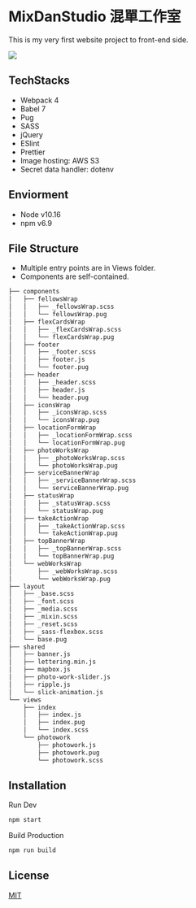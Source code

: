 # MixDanStudio 混單工作室

This is my very first website project to front-end side.

![](https://i.imgur.com/JKoH6tk.jpg)

## TechStacks

- Webpack 4
- Babel 7
- Pug
- SASS
- jQuery
- ESlint
- Prettier
- Image hosting: AWS S3
- Secret data handler: dotenv

## Enviorment

- Node v10.16
- npm v6.9

## File Structure

- Multiple entry points are in Views folder.
- Components are self-contained.

```bash
├── components
│   ├── fellowsWrap
│   │   ├── _fellowsWrap.scss
│   │   └── fellowsWrap.pug
│   ├── flexCardsWrap
│   │   ├── _flexCardsWrap.scss
│   │   └── flexCardsWrap.pug
│   ├── footer
│   │   ├── _footer.scss
│   │   ├── footer.js
│   │   └── footer.pug
│   ├── header
│   │   ├── _header.scss
│   │   ├── header.js
│   │   └── header.pug
│   ├── iconsWrap
│   │   ├── _iconsWrap.scss
│   │   └── iconsWrap.pug
│   ├── locationFormWrap
│   │   ├── _locationFormWrap.scss
│   │   └── locationFormWrap.pug
│   ├── photoWorksWrap
│   │   ├── _photoWorksWrap.scss
│   │   └── photoWorksWrap.pug
│   ├── serviceBannerWrap
│   │   ├── _serviceBannerWrap.scss
│   │   └── serviceBannerWrap.pug
│   ├── statusWrap
│   │   ├── _statusWrap.scss
│   │   └── statusWrap.pug
│   ├── takeActionWrap
│   │   ├── _takeActionWrap.scss
│   │   └── takeActionWrap.pug
│   ├── topBannerWrap
│   │   ├── _topBannerWrap.scss
│   │   └── topBannerWrap.pug
│   └── webWorksWrap
│       ├── _webWorksWrap.scss
│       └── webWorksWrap.pug
├── layout
│   ├── _base.scss
│   ├── _font.scss
│   ├── _media.scss
│   ├── _mixin.scss
│   ├── _reset.scss
│   ├── _sass-flexbox.scss
│   └── base.pug
├── shared
│   ├── banner.js
│   ├── lettering.min.js
│   ├── mapbox.js
│   ├── photo-work-slider.js
│   ├── ripple.js
│   └── slick-animation.js
└── views
    ├── index
    │   ├── index.js
    │   ├── index.pug
    │   └── index.scss
    └── photowork
        ├── photowork.js
        ├── photowork.pug
        └── photowork.scss
```

## Installation

Run Dev

```bash
npm start
```

Build Production

```bash
npm run build
```

## License

[MIT](https://choosealicense.com/licenses/mit/)
